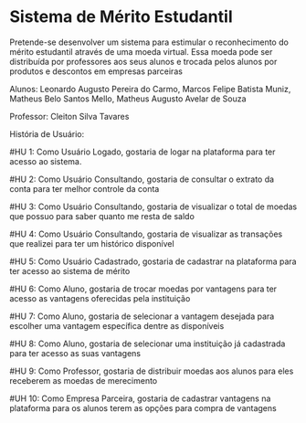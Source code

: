 # Sistema de Mérito Estudantil

Pretende-se desenvolver um sistema para estimular o reconhecimento do mérito estudantil através de uma moeda virtual. Essa moeda pode ser distribuída por professores aos seus alunos e trocada pelos alunos por produtos e descontos em empresas parceiras

Alunos: Leonardo Augusto Pereira do Carmo, Marcos Felipe Batista Muniz, Matheus Belo Santos Mello, Matheus Augusto Avelar de Souza

Professor: Cleiton Silva Tavares

História de Usuário:

#HU 1: Como Usuário Logado, gostaria de logar na plataforma para ter acesso ao sistema.

#HU 2: Como Usuário Consultando, gostaria de consultar o extrato da conta para ter melhor controle da conta

#HU 3: Como Usuário Consultando, gostaria de visualizar o total de moedas que possuo para saber quanto me resta de saldo

#HU 4: Como Usuário Consultando, gostaria de visualizar as transações que realizei para ter um histórico disponível

#HU 5: Como Usuário Cadastrado, gostaria de cadastrar na plataforma para ter acesso ao sistema de mérito

#HU 6: Como Aluno, gostaria de trocar moedas por vantagens para ter acesso as vantagens oferecidas pela instituição 

#HU 7: Como Aluno, gostaria de selecionar a vantagem desejada para escolher uma vantagem específica dentre as disponíveis

#HU 8: Como Aluno, gostaria de selecionar uma instituição já cadastrada para ter acesso as suas vantagens

#HU 9: Como Professor, gostaria de distribuir moedas aos alunos para eles receberem as moedas de merecimento

#UH 10: Como Empresa Parceira, gostaria de cadastrar vantagens na plataforma para os alunos terem as opções para compra de vantagens

